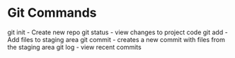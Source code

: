 # Git Commands

git init - Create new repo
git status - view changes to project code
git add - Add files to staging area
git commit - creates a new commit with files from the staging area
git log - view recent commits

